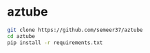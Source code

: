 # aztube


```bash
git clone https://github.com/semeer37/aztube
cd aztube
pip install -r requirements.txt
```
